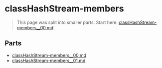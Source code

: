 # classHashStream-members

> This page was split into smaller parts. Start here: [classHashStream-members__00.md](classHashStream-members__00.md).

## Parts

- [classHashStream-members__00.md](classHashStream-members__00.md)
- [classHashStream-members__01.md](classHashStream-members__01.md)
